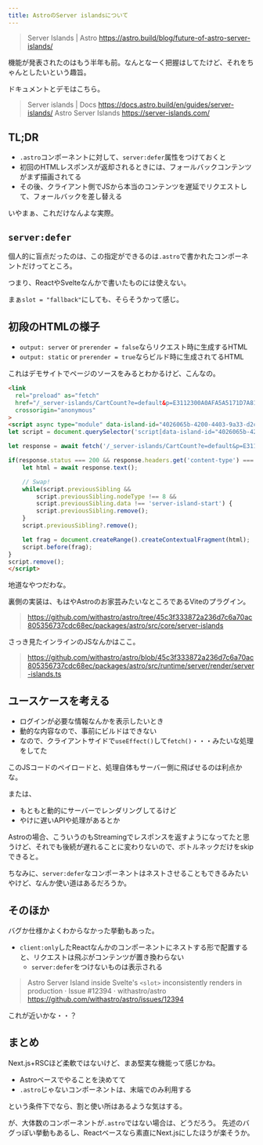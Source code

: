```yaml
---
title: AstroのServer islandsについて
---
```


> Server Islands | Astro
> https://astro.build/blog/future-of-astro-server-islands/

機能が発表されたのはもう半年も前。なんとなーく把握はしてたけど、それをちゃんとしたいという趣旨。

ドキュメントとデモはこちら。

> Server islands | Docs
> https://docs.astro.build/en/guides/server-islands/
> Astro Server Islands
> https://server-islands.com/

## TL;DR

- `.astro`コンポーネントに対して、`server:defer`属性をつけておくと
- 初回のHTMLレスポンスが返却されるときには、フォールバックコンテンツがまず描画されてる
- その後、クライアント側でJSから本当のコンテンツを遅延でリクエストして、フォールバックを差し替える

いやまぁ、これだけなんよな実際。

## `server:defer`

個人的に盲点だったのは、この指定ができるのは`.astro`で書かれたコンポーネントだけってところ。

つまり、ReactやSvelteなんかで書いたものには使えない。

まぁ`slot = "fallback"`にしても、そらそうかって感じ。

## 初段のHTMLの様子

- `output: server` or `prerender = false`ならリクエスト時に生成するHTML
- `output: static` or `prerender = true`ならビルド時に生成されてるHTML

これはデモサイトでページのソースをみるとわかるけど、こんなの。

```html
<link
  rel="preload" as="fetch"
  href="/_server-islands/CartCount?e=default&p=E3112300A0AFA5A5171D7A813i6My0q1B4HWDGwK6Xs1gsS4&s=%7B%7D"
  crossorigin="anonymous"
>
<script async type="module" data-island-id="4026065b-4200-4403-9a33-d2c99a1a86c0">
let script = document.querySelector('script[data-island-id="4026065b-4200-4403-9a33-d2c99a1a86c0"]');

let response = await fetch('/_server-islands/CartCount?e=default&p=E3112300A0AFA5A5171D7A813i6My0q1B4HWDGwK6Xs1gsS4&s=%7B%7D');

if(response.status === 200 && response.headers.get('content-type') === 'text/html') {
	let html = await response.text();

	// Swap!
	while(script.previousSibling &&
		script.previousSibling.nodeType !== 8 &&
		script.previousSibling.data !== 'server-island-start') {
		script.previousSibling.remove();
	}
	script.previousSibling?.remove();

	let frag = document.createRange().createContextualFragment(html);
	script.before(frag);
}
script.remove();
</script>
```

地道なやつだわな。

裏側の実装は、もはやAstroのお家芸みたいなところであるViteのプラグイン。

> https://github.com/withastro/astro/tree/45c3f333872a236d7c6a70ac805356737cdc68ec/packages/astro/src/core/server-islands

さっき見たインラインのJSなんかはここ。

> https://github.com/withastro/astro/blob/45c3f333872a236d7c6a70ac805356737cdc68ec/packages/astro/src/runtime/server/render/server-islands.ts

## ユースケースを考える

- ログインが必要な情報なんかを表示したいとき
- 動的な内容なので、事前にビルドはできない
- なので、クライアントサイドで`useEffect()`して`fetch()`・・・みたいな処理をしてた

このJSコードのペイロードと、処理自体もサーバー側に飛ばせるのは利点かな。

または、

- もともと動的にサーバーでレンダリングしてるけど
- やけに遅いAPIや処理があるとか

Astroの場合、こういうのもStreamingでレスポンスを返すようになってたと思うけど、それでも後続が遅れることに変わりないので、ボトルネックだけをskipできると。

ちなみに、`server:defer`なコンポーネントはネストさせることもできるみたいやけど、なんか使い道はあるだろうか。

## そのほか

バグか仕様かよくわからなかった挙動もあった。

- `client:only`したReactなんかのコンポーネントにネストする形で配置すると、リクエストは飛ぶがコンテンツが置き換わらない
  - `server:defer`をつけないものは表示される

> Astro Server Island inside Svelte's `<slot>` inconsistently renders in production · Issue #12394 · withastro/astro
> https://github.com/withastro/astro/issues/12394

これが近いかな・・？

## まとめ

Next.js+RSCほど柔軟ではないけど、まあ堅実な機能って感じかね。

- Astroベースでやることを決めてて
- `.astro`じゃないコンポーネントは、末端でのみ利用する

という条件下でなら、割と使い所はあるような気はする。

が、大体数のコンポーネントが`.astro`ではない場合は、どうだろう。
先述のバグっぽい挙動もあるし、Reactベースなら素直にNext.jsにしたほうが楽そうか。


